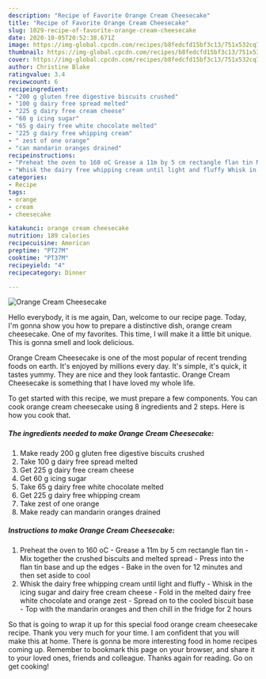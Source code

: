 ```yaml
---
description: "Recipe of Favorite Orange Cream Cheesecake"
title: "Recipe of Favorite Orange Cream Cheesecake"
slug: 1029-recipe-of-favorite-orange-cream-cheesecake
date: 2020-10-05T20:52:38.671Z
image: https://img-global.cpcdn.com/recipes/b8fedcfd15bf3c13/751x532cq70/orange-cream-cheesecake-recipe-main-photo.jpg
thumbnail: https://img-global.cpcdn.com/recipes/b8fedcfd15bf3c13/751x532cq70/orange-cream-cheesecake-recipe-main-photo.jpg
cover: https://img-global.cpcdn.com/recipes/b8fedcfd15bf3c13/751x532cq70/orange-cream-cheesecake-recipe-main-photo.jpg
author: Christine Blake
ratingvalue: 3.4
reviewcount: 6
recipeingredient:
- "200 g gluten free digestive biscuits crushed"
- "100 g dairy free spread melted"
- "225 g dairy free cream cheese"
- "60 g icing sugar"
- "65 g dairy free white chocolate melted"
- "225 g dairy free whipping cream"
- " zest of one orange"
- "can mandarin oranges drained"
recipeinstructions:
- "Preheat the oven to 160 oC Grease a 11m by 5 cm rectangle flan tin Mix together the crushed biscuits and melted spread Press into the flan tin base and up the edges Bake in the oven for 12 minutes and then set aside to cool"
- "Whisk the dairy free whipping cream until light and fluffy Whisk in the icing sugar and dairy free cream cheese Fold in the melted dairy free white chocolate and orange zest Spread on to the cooled biscuit base Top with the mandarin oranges and then chill in the fridge for 2 hours"
categories:
- Recipe
tags:
- orange
- cream
- cheesecake

katakunci: orange cream cheesecake 
nutrition: 189 calories
recipecuisine: American
preptime: "PT27M"
cooktime: "PT37M"
recipeyield: "4"
recipecategory: Dinner

---
```



![Orange Cream Cheesecake](https://img-global.cpcdn.com/recipes/b8fedcfd15bf3c13/751x532cq70/orange-cream-cheesecake-recipe-main-photo.jpg)

Hello everybody, it is me again, Dan, welcome to our recipe page. Today, I'm gonna show you how to prepare a distinctive dish, orange cream cheesecake. One of my favorites. This time, I will make it a little bit unique. This is gonna smell and look delicious.

Orange Cream Cheesecake is one of the most popular of recent trending foods on earth. It's enjoyed by millions every day. It's simple, it's quick, it tastes yummy. They are nice and they look fantastic. Orange Cream Cheesecake is something that I have loved my whole life.




To get started with this recipe, we must prepare a few components. You can cook orange cream cheesecake using 8 ingredients and 2 steps. Here is how you cook that.

<!--inarticleads1-->

##### The ingredients needed to make Orange Cream Cheesecake:

1. Make ready 200 g gluten free digestive biscuits crushed
1. Take 100 g dairy free spread melted
1. Get 225 g dairy free cream cheese
1. Get 60 g icing sugar
1. Take 65 g dairy free white chocolate melted
1. Get 225 g dairy free whipping cream
1. Take  zest of one orange
1. Make ready can mandarin oranges drained




<!--inarticleads2-->

##### Instructions to make Orange Cream Cheesecake:

1. Preheat the oven to 160 oC - Grease a 11m by 5 cm rectangle flan tin - Mix together the crushed biscuits and melted spread - Press into the flan tin base and up the edges - Bake in the oven for 12 minutes and then set aside to cool
1. Whisk the dairy free whipping cream until light and fluffy - Whisk in the icing sugar and dairy free cream cheese - Fold in the melted dairy free white chocolate and orange zest - Spread on to the cooled biscuit base - Top with the mandarin oranges and then chill in the fridge for 2 hours




So that is going to wrap it up for this special food orange cream cheesecake recipe. Thank you very much for your time. I am confident that you will make this at home. There is gonna be more interesting food in home recipes coming up. Remember to bookmark this page on your browser, and share it to your loved ones, friends and colleague. Thanks again for reading. Go on get cooking!
